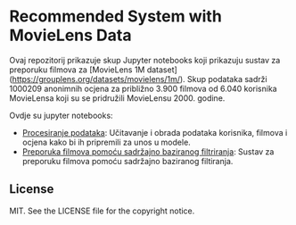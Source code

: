 # Recommended System with MovieLens Data

Ovaj repozitorij prikazuje skup Jupyter notebooks koji prikazuju sustav za preporuku filmova za [MovieLens 1M dataset] (https://grouplens.org/datasets/movielens/1m/). Skup podataka sadrži 1000209 anonimnih ocjena za približno 3.900 filmova od 6.040 korisnika MovieLensa koji su se pridružili MovieLensu 2000. godine.

Ovdje su jupyter notebooks:
* [Procesiranje podataka](https://github.com/lukamaric996/Recommended-System-MovieLens-Data/blob/master/Procesiranje_podataka.ipynb): Učitavanje i obrada podataka korisnika, filmova i ocjena kako bi ih pripremili za unos u modele.
* [Preporuka filmova pomoću sadržajno baziranog filtriranja](https://github.com/lukamaric996/Recommended-System-MovieLens-Data/blob/master/Sustav_za_preporuku_sadrzajno_baziran.ipynb): Sustav za preporuku filmova pomoću sadržajno baziranog filtiranja.


## License

MIT. See the LICENSE file for the copyright notice.
